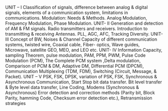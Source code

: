 UNIT – I
Classification of signals, difference between analog & digital signals, elements of a communication system, limitations
in communications. Modulation: Needs & Methods. Analog Modulation, Frequency Modulation, Phase Modulation.
UNIT- II
Generation and detection of AM &amp; FM signals. Radio transmitters and receivers. Introduction to transmitting
&amp; receiving Antennas. PLL, AGC, AFC, Tracking Diversity.
UNIT- III
Concept of BW, Noises & Channel Capacity of different communication systems, twisted wire, Coaxial cable, Fiber-
optics, Wave guides, Microwave, satellite GEO, MEO, and LEO etc.
UNIT- IV
Information Capacity, sampling Theorem, pulse modulation, PAM, PPM, PWM, Pulse Code Modulation (PCM), The
Complete PCM system ,Delta modulation, Comparison of PCM & DM, Adaptive DM, Differential PCM (DPCM),
Communication Multiplexing (TDM, FDM), Switching (Circuit, Message, & Packet).
UNIT – V
PSK, FSK, DPSK, variation of PSK, FSK, Synchronous & Asynchronous Communication, Start Stop bit data transfer. Bit
level transfer & Byte level data transfer, Line Coding, Modems (Synchronous & Asynchronous) Error detection and
correction methods (Parity bit, Block Parity, hamming Code, Checksum error detection etc.), Retransmission
strategies
